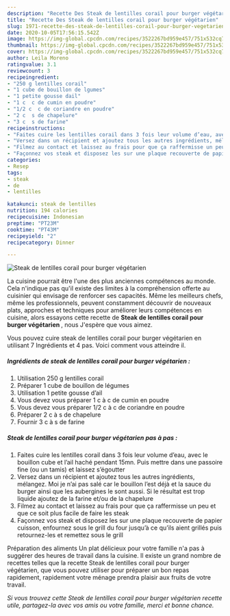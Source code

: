 ```yaml
---
description: "Recette Des Steak de lentilles corail pour burger végétarien"
title: "Recette Des Steak de lentilles corail pour burger végétarien"
slug: 1971-recette-des-steak-de-lentilles-corail-pour-burger-vegetarien
date: 2020-10-05T17:56:15.542Z
image: https://img-global.cpcdn.com/recipes/3522267bd959e457/751x532cq70/steak-de-lentilles-corail-pour-burger-vegetarien-photo-principale-de-la-recette.jpg
thumbnail: https://img-global.cpcdn.com/recipes/3522267bd959e457/751x532cq70/steak-de-lentilles-corail-pour-burger-vegetarien-photo-principale-de-la-recette.jpg
cover: https://img-global.cpcdn.com/recipes/3522267bd959e457/751x532cq70/steak-de-lentilles-corail-pour-burger-vegetarien-photo-principale-de-la-recette.jpg
author: Leila Moreno
ratingvalue: 3.1
reviewcount: 3
recipeingredient:
- "250 g lentilles corail"
- "1 cube de bouillon de lgumes"
- "1 petite gousse dail"
- "1 c  c de cumin en poudre"
- "1/2 c  c de coriandre en poudre"
- "2 c  s de chapelure"
- "3 c  s de farine"
recipeinstructions:
- "Faites cuire les lentilles corail dans 3 fois leur volume d’eau, avec le bouillon cube et l’ail haché pendant 15mn. Puis mettre dans une passoire fine (ou un tamis) et laissez s’égoutter"
- "Versez dans un récipient et ajoutez tous les autres ingrédients, mélangez. Moi je n’ai pas salé car le bouillon l’est déjà et la sauce du burger ainsi que les aubergines le sont aussi. Si le résultat est trop liquide ajoutez de la farine et/ou de la chapelure"
- "Filmez au contact et laissez au frais pour que ça raffermisse un peu et que ce soit plus facile de faire les steak"
- "Façonnez vos steak et disposez les sur une plaque recouverte de papier cuisson, enfournez sous le grill du four jusqu’à ce qu’ils aient grillés puis retournez-les et remettez sous le grill"
categories:
- Resep
tags:
- steak
- de
- lentilles

katakunci: steak de lentilles 
nutrition: 194 calories
recipecuisine: Indonesian
preptime: "PT23M"
cooktime: "PT43M"
recipeyield: "2"
recipecategory: Dinner

---
```



![Steak de lentilles corail pour burger végétarien](https://img-global.cpcdn.com/recipes/3522267bd959e457/751x532cq70/steak-de-lentilles-corail-pour-burger-vegetarien-photo-principale-de-la-recette.jpg)

La cuisine pourrait être l'une des plus anciennes compétences au monde. Cela n'indique pas qu'il existe des limites à la compréhension offerte au cuisinier qui envisage de renforcer ses capacités. Même les meilleurs chefs, même les professionnels, peuvent constamment découvrir de nouveaux plats, approches et techniques pour améliorer leurs compétences en cuisine, alors essayons cette recette de <strong> Steak de lentilles corail pour burger végétarien </strong>, nous J'espère que vous aimez.

<!--inarticleads1-->

Vous pouvez cuire steak de lentilles corail pour burger végétarien en utilisant 7 Ingrédients et 4 pas. Voici comment vous atteindre il.

##### Ingrédients de steak de lentilles corail pour burger végétarien :

1. Utilisation 250 g lentilles corail
1. Préparer 1 cube de bouillon de légumes
1. Utilisation 1 petite gousse d’ail
1. Vous devez vous préparer 1 c à c de cumin en poudre
1. Vous devez vous préparer 1/2 c à c de coriandre en poudre
1. Préparer 2 c à s de chapelure
1. Fournir 3 c à s de farine




<!--inarticleads2-->

##### Steak de lentilles corail pour burger végétarien pas à pas :

1. Faites cuire les lentilles corail dans 3 fois leur volume d’eau, avec le bouillon cube et l’ail haché pendant 15mn. Puis mettre dans une passoire fine (ou un tamis) et laissez s’égoutter
1. Versez dans un récipient et ajoutez tous les autres ingrédients, mélangez. Moi je n’ai pas salé car le bouillon l’est déjà et la sauce du burger ainsi que les aubergines le sont aussi. Si le résultat est trop liquide ajoutez de la farine et/ou de la chapelure
1. Filmez au contact et laissez au frais pour que ça raffermisse un peu et que ce soit plus facile de faire les steak
1. Façonnez vos steak et disposez les sur une plaque recouverte de papier cuisson, enfournez sous le grill du four jusqu’à ce qu’ils aient grillés puis retournez-les et remettez sous le grill




<!--inarticleads1-->

<p>
Préparation des aliments Un plat délicieux pour votre famille n'a pas à suggérer des heures de travail dans la cuisine. Il existe un grand nombre de recettes telles que la recette Steak de lentilles corail pour burger végétarien, que vous pouvez utiliser pour préparer un bon repas rapidement, rapidement votre ménage prendra plaisir aux fruits de votre travail.
</p>

<p>
<i>Si vous trouvez cette Steak de lentilles corail pour burger végétarien recette utile, partagez-la avec vos amis ou votre famille, merci et bonne chance.</i>
</p>
